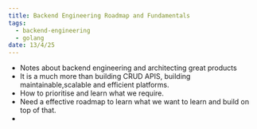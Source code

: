 ```yaml
---
title: Backend Engineering Roadmap and Fundamentals
tags:
  - backend-engineering
  - golang
date: 13/4/25
---
```

- Notes about backend engineering and architecting great products 
- It is a much more than building CRUD APIS, building maintainable,scalable and efficient platforms.
- How to prioritise and learn what we require.
- Need a effective roadmap to learn what we want to learn and build on top of that.
- 